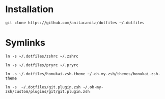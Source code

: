 # Installation

  `git clone https://github.com/anitacanita/dotfiles ~/.dotfiles`   

# Symlinks

  `ln -s ~/.dotfiles/zshrc ~/.zshrc`

  `ln -s ~/.dotfiles/pryrc ~/.pryrc`

  `ln -s ~/.dotfiles/honukai.zsh-theme ~/.oh-my-zsh/themes/honukai.zsh-theme`

  `ln -s  ~/.dotfiles/git.plugin.zsh ~/.oh-my-zsh/custom/plugins/git/git.plugin.zsh`
